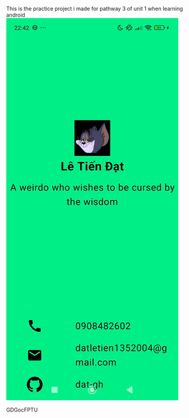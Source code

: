 This is the practice project i made for pathway 3 of unit 1 when learning android
![Business Card](./image/interface.jpg)

GDGocFPTU
